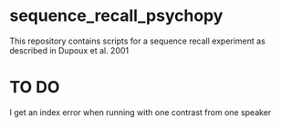 # sequence_recall_psychopy
This repository contains scripts for a sequence recall experiment as
described in Dupoux et al. 2001

# TO DO
I get an index error when running with one contrast from one speaker